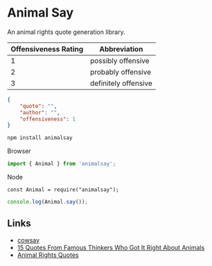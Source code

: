 # Animal Say 

An animal rights quote generation library.

| Offensiveness Rating | Abbreviation         |
|----------------------|----------------------|
| 1                    | possibly offensive   |
| 2                    | probably offensive   |
| 3                    | definitely offensive |

```json
{
    "quote": "",
    "author": "",
    "offensiveness": 1
}
```

```sh
npm install animalsay
```

Browser

```javascript
import { Animal } from 'animalsay';
```

Node

```node
const Animal = require("animalsay");
```

```javascript
console.log(Animal.say());
```

## Links

- [cowsay](https://github.com/piuccio/cowsay)
- [15 Quotes From Famous Thinkers Who Got It Right About Animals](https://www.peta.org.uk/blog/16-quotes-from-famous-thinkers-who-got-it-right-about-animals/)
- [Animal Rights Quotes](https://www.goodreads.com/quotes/tag/animal-rights)
